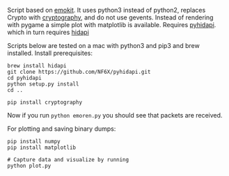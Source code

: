 Script based on [emokit](https://github.com/openyou/emokit). It uses python3 instead of python2, replaces Crypto with [cryptography](https://cryptography.io/en/latest/), and do not use gevents. Instead of rendering with pygame a simple plot with matplotlib is available.
Requires [pyhidapi](https://github.com/NF6X/pyhidapi).
which in turn requires [hidapi](https://github.com/signal11/hidapi)

Scripts below are tested on a mac with python3 and pip3 and brew installed.
Install prerequisites:

    brew install hidapi
    git clone https://github.com/NF6X/pyhidapi.git
    cd pyhidapi
    python setup.py install
    cd ..

    pip install cryptography

Now if you run `python emoren.py` you should see that packets are received.

For plotting and saving binary dumps:

    pip install numpy
    pip install matplotlib
    
    # Capture data and visualize by running
    python plot.py
